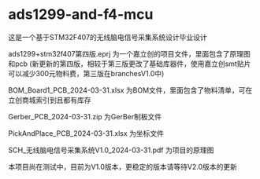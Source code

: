 # ads1299-and-f4-mcu
这是一个基于STM32F407的无线脑电信号采集系统设计毕业设计

ads1299+stm32f407第四版.eprj 为一个嘉立创的项目文件，里面包含了原理图和pcb
(新更新的第四版，相较于第三版更改了基础库器件，使用嘉立创smt贴片可以减少300元物料费，第三版在branchesV1.0中)

BOM_Board1_PCB_2024-03-31.xlsx 为BOM文件，里面包含了物料清单，可在立创商城索引到且都有库存

Gerber_PCB_2024-03-31.zip 为GerBer制板文件

PickAndPlace_PCB_2024-03-31.xlsx 为坐标文件

SCH_无线脑电信号采集系统V1.0_2024-03-31.pdf 为项目的原理图

本项目尚在测试中，目前为V1.0版本，更稳定的版本请等待V2.0版本的更新
